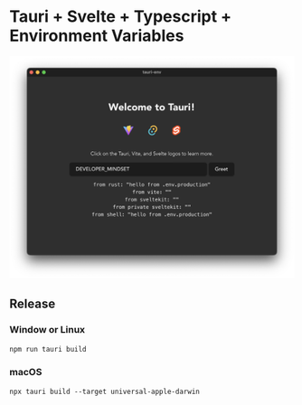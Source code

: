 # Tauri + Svelte + Typescript + Environment Variables

![demo](./docs/demo.png)


## Release

### Window or Linux

```shell
npm run tauri build
```

### macOS

```shell
npx tauri build --target universal-apple-darwin
```
